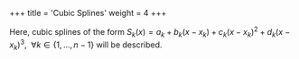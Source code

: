+++
title = 'Cubic Splines'
weight = 4
+++

Here, cubic splines of the form $S_k(x) = a_k + b_k(x-x_k) + c_k(x-x_k)^2 + d_k(x-x_k)^3, \ \ \forall k \in \left\{1,...,n-1\right\}$ will be described.